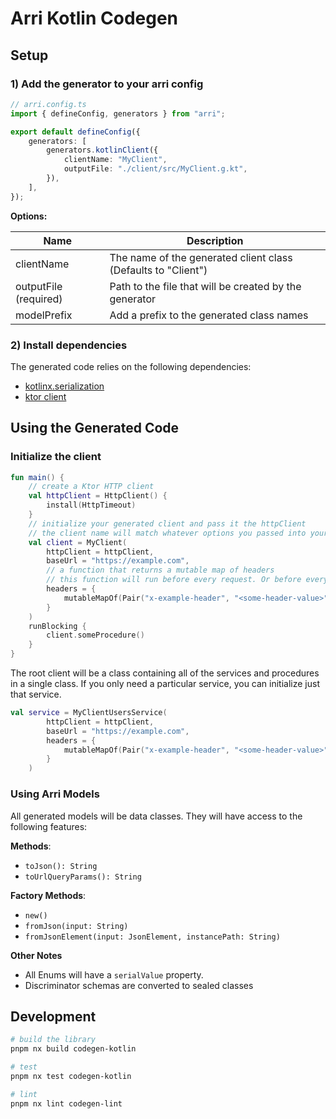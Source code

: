 # Arri Kotlin Codegen

## Setup

### 1) Add the generator to your arri config

```ts
// arri.config.ts
import { defineConfig, generators } from "arri";

export default defineConfig({
    generators: [
        generators.kotlinClient({
            clientName: "MyClient",
            outputFile: "./client/src/MyClient.g.kt",
        }),
    ],
});
```

**Options:**

| Name                  | Description                                                   |
| --------------------- | ------------------------------------------------------------- |
| clientName            | The name of the generated client class (Defaults to "Client") |
| outputFile (required) | Path to the file that will be created by the generator        |
| modelPrefix           | Add a prefix to the generated class names                     |

### 2) Install dependencies

The generated code relies on the following dependencies:

-   [kotlinx.serialization](https://github.com/Kotlin/kotlinx.serialization)
-   [ktor client](https://ktor.io/docs/client-dependencies.html)

## Using the Generated Code

### Initialize the client

```kotlin
fun main() {
    // create a Ktor HTTP client
    val httpClient = HttpClient() {
        install(HttpTimeout)
    }
    // initialize your generated client and pass it the httpClient
    // the client name will match whatever options you passed into your arri config
    val client = MyClient(
        httpClient = httpClient,
        baseUrl = "https://example.com",
        // a function that returns a mutable map of headers
        // this function will run before every request. Or before every reconnection in the case of SSE
        headers = {
            mutableMapOf(Pair("x-example-header", "<some-header-value>"))
        }
    )
    runBlocking {
        client.someProcedure()
    }
}
```

The root client will be a class containing all of the services and procedures in a single class. If you only need a particular service, you can initialize just that service.

```kotlin
val service = MyClientUsersService(
        httpClient = httpClient,
        baseUrl = "https://example.com",
        headers = {
            mutableMapOf(Pair("x-example-header", "<some-header-value>"))
        }
    )
```

### Using Arri Models

All generated models will be data classes. They will have access to the following features:

**Methods**:

-   `toJson(): String`
-   `toUrlQueryParams(): String`

**Factory Methods**:

-   `new()`
-   `fromJson(input: String)`
-   `fromJsonElement(input: JsonElement, instancePath: String)`

**Other Notes**

-   All Enums will have a `serialValue` property.
-   Discriminator schemas are converted to sealed classes

## Development

```bash
# build the library
pnpm nx build codegen-kotlin

# test
pnpm nx test codegen-kotlin

# lint
pnpm nx lint codegen-lint
```
